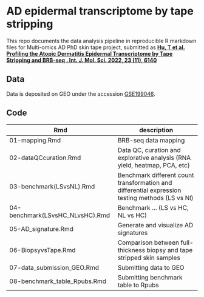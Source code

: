 # AD epidermal transcriptome by tape stripping

This repo documents the  data analysis pipeline in reproducible R markdown files for Multi-omics AD PhD skin tape project, submitted as [**Hu, T et al.  Profiling the Atopic Dermatitis Epidermal Transcriptome by Tape Stripping and BRB-seq . Int. J. Mol. Sci. 2022, 23 (11), 6140**](https://doi.org/10.3390/ijms23116140)
## Data
Data is deposited on GEO under the accession [GSE199046](https://www.ncbi.nlm.nih.gov/geo/query/acc.cgi?acc=GSE199046).
## Code
| Rmd                             | description                                                                                     |
|---------------------------------|-------------------------------------------------------------------------------------------------|
| 01-mapping.Rmd                  | BRB-seq data mapping                                                                            |
| 02-dataQCcuration.Rmd           | Data QC, curation and explorative analysis (RNA yield, heatmap, PCA, etc)                       |
| 03-benchmark(LSvsNL).Rmd        | Benchmark different count transformation and differential expression testing methods (LS vs Nl) |
| 04-benchmark(LSvsHC_NLvsHC).Rmd | Benchmark ... (LS vs HC, NL vs HC)                                                              |
| 05-AD_signature.Rmd             | Generate and visualize AD signatures                                                            |
| 06-BiopsyvsTape.Rmd             | Comparison between full-thickness biopsy and tape stripped skin samples                         |
| 07-data_submission_GEO.Rmd      | Submitting data to GEO                                                                          |
| 08-benchmark_table_Rpubs.Rmd    | Submitting benchmark table to Rpubs                                                             |

